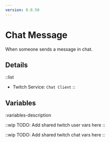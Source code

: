 ```yaml
---
version: 0.0.50
---
```


# Chat Message
When someone sends a message in chat.

## Details
::list
- Twitch Service: `Chat Client`
::

## Variables
:variables-description

::wip
TODO: Add shared twitch user vars here
::

::wip
TODO: Add shared twitch chat vars here
::